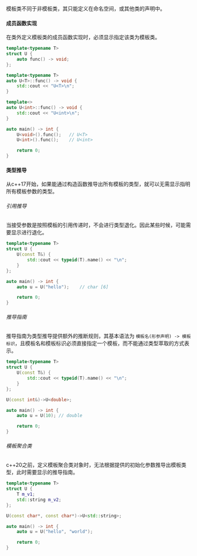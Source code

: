 模板类不同于非模板类，其只能定义在命名空间，或其他类的声明中。

#### 成员函数实现

在类外定义模板类的成员函数实现时，必须显示指定该类为模板类。

```cpp
template<typename T>
struct U {
    auto func() -> void;
};

template<typename T>
auto U<T>::func() -> void {
    std::cout << "U<T>\n";
}

template<>
auto U<int>::func() -> void {
    std::cout << "U<int>\n";
}

auto main() -> int {
    U<void>().func();	// U<T>
    U<int>().func();	// U<int>

    return 0;
}
```


#### 类型推导

从c++17开始，如果能通过构造函数推导出所有模板的类型，就可以无需显示指明所有模板参数的类型。

###### 引用推导

当接受参数是按照模板的引用传递时，不会进行类型退化。因此某些时候，可能需要显示进行退化。
```cpp
template<typename T>
struct U {
    U(const T&) {
        std::cout << typeid(T).name() << "\n";
    }
};

auto main() -> int {
    auto u = U("hello");    // char [6]

    return 0;
}
```

###### 推导指南

推导指南为类型推导提供额外的推断规则，其基本语法为 `模板名(形参声明) -> 模板标识`，且模板名和模板标识必须直接指定一个模板，而不能通过类型萃取的方式表示。
```cpp
template<typename T>
struct U {
    U(const T&) {
        std::cout << typeid(T).name() << "\n";
    }
};

U(const int&)->U<double>;

auto main() -> int {
    auto u = U(10); // double

    return 0;
}
```

###### 模板聚合类

c++20之前，定义模板聚合类对象时，无法根据提供的初始化参数推导出模板类型，此时需要显示的推导指南。
```cpp
template<typename T>
struct U {
    T m_v1;
    std::string m_v2;
};

U(const char*, const char*)->U<std::string>;

auto main() -> int {
    auto u = U("hello", "world");

    return 0;
}
```
